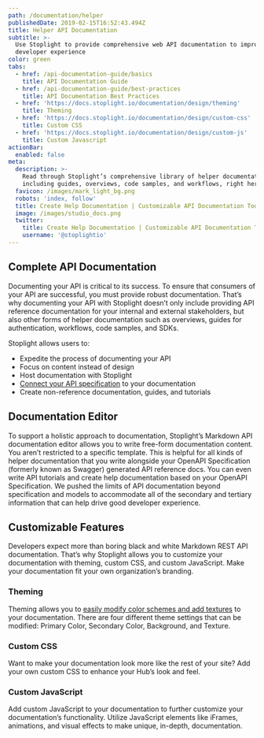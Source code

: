 ```yaml
---
path: /documentation/helper
publishedDate: 2019-02-15T16:52:43.494Z
title: Helper API Documentation
subtitle: >-
  Use Stoplight to provide comprehensive web API documentation to improve
  developer experience
color: green
tabs:
  - href: /api-documentation-guide/basics
    title: API Documentation Guide
  - href: /api-documentation-guide/best-practices
    title: API Documentation Best Practices
  - href: 'https://docs.stoplight.io/documentation/design/theming'
    title: Theming
  - href: 'https://docs.stoplight.io/documentation/design/custom-css'
    title: Custom CSS
  - href: 'https://docs.stoplight.io/documentation/design/custom-js'
    title: Custom Javascript
actionBar:
  enabled: false
meta:
  description: >-
    Read through Stoplight’s comprehensive library of helper documentation,
    including guides, overviews, code samples, and workflows, right here.
  favicon: /images/mark_light_bg.png
  robots: 'index, follow'
  title: Create Help Documentation | Customizable API Documentation Tool
  image: /images/studio_docs.png
  twitter:
    title: Create Help Documentation | Customizable API Documentation Tool
    username: '@stoplightio'
---
```


## Complete API Documentation

Documenting your API is critical to its success. To ensure that consumers of your API are successful, you must provide robust documentation. That’s why documenting your API with Stoplight doesn’t only include providing API reference documentation for your internal and external stakeholders, but also other forms of helper documentation such as overviews, guides for authentication, workflows, code samples, and SDKs.

Stoplight allows users to:

- Expedite the process of documenting your API
- Focus on content instead of design
- Host documentation with Stoplight
- [Connect your API specification](https://docs.stoplight.io/documentation/referencing-other-data-sources) to your documentation
- Create non-reference documentation, guides, and tutorials

## Documentation Editor

To support a holistic approach to documentation, Stoplight’s Markdown API documentation editor allows you to write free-form documentation content. You aren’t restricted to a specific template. This is helpful for all kinds of helper documentation that you write alongside your OpenAPI Specification (formerly known as Swagger) generated API reference docs. You can even write API tutorials and create help documentation based on your OpenAPI Specification. We pushed the limits of API documentation beyond specification and models to accommodate all of the secondary and tertiary information that can help drive good developer experience.

## Customizable Features

Developers expect more than boring black and white Markdown REST API documentation. That’s why Stoplight allows you to customize your documentation with theming, custom CSS, and custom JavaScript. Make your documentation fit your own organization’s branding.

### Theming

Theming allows you to [easily modify color schemes and add textures](/documentation/#fully-customizable) to your documentation. There are four different theme settings that can be modified: Primary Color, Secondary Color, Background, and Texture.

### Custom CSS

Want to make your documentation look more like the rest of your site? Add your own custom CSS to enhance your Hub’s look and feel.

### Custom JavaScript

Add custom JavaScript to your documentation to further customize your documentation’s functionality. Utilize JavaScript elements like iFrames, animations, and visual effects to make unique, in-depth, documentation.
